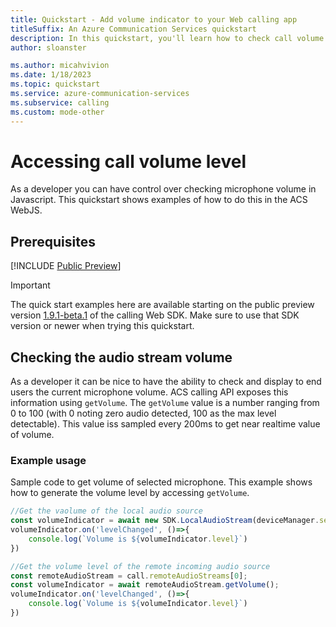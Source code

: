 ```yaml
---
title: Quickstart - Add volume indicator to your Web calling app
titleSuffix: An Azure Communication Services quickstart
description: In this quickstart, you'll learn how to check call volume within you Web app when using Azure Communication Services.
author: sloanster

ms.author: micahvivion
ms.date: 1/18/2023
ms.topic: quickstart
ms.service: azure-communication-services
ms.subservice: calling
ms.custom: mode-other
---
```


# Accessing call volume level
As a developer you can have control over checking microphone volume in Javascript. This quickstart shows examples of how to do this in the ACS WebJS.

## Prerequisites
[!INCLUDE [Public Preview](../../../includes/public-preview-include-document.md)]

>[!IMPORTANT]
> The quick start examples here are available starting on the public preview version [1.9.1-beta.1](https://www.npmjs.com/package/@azure/communication-calling/v/1.9.1-beta.1) of the calling Web SDK. Make sure to use that SDK version or newer when trying this quickstart.

## Checking the audio stream volume
As a developer it can be nice to have the ability to check and display to end users the current microphone volume. ACS calling API exposes this information using `getVolume`. The `getVolume` value is a number ranging from 0 to 100 (with 0 noting zero audio detected, 100 as the max level detectable). This value iss sampled every 200ms to get near realtime value of volume.

### Example usage
Sample code to get volume of selected microphone. This example shows how to generate the volume level by accessing `getVolume`.

```javascript
//Get the vaolume of the local audio source
const volumeIndicator = await new SDK.LocalAudioStream(deviceManager.selectedMicrophone).getVolume();
volumeIndicator.on('levelChanged', ()=>{
    console.log(`Volume is ${volumeIndicator.level}`)
})

//Get the volume level of the remote incoming audio source
const remoteAudioStream = call.remoteAudioStreams[0];
const volumeIndicator = await remoteAudioStream.getVolume();
volumeIndicator.on('levelChanged', ()=>{
    console.log(`Volume is ${volumeIndicator.level}`)
})

```

